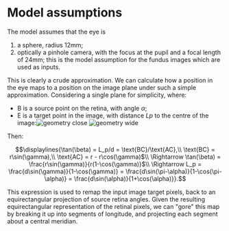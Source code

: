# Model assumptions

The model assumes that the eye is 
1. a sphere, radius 12mm;
2. optically a pinhole camera, with the focus at the pupil and a focal length of 24mm; this is the model assumption for the fundus images which are used as inputs.

This is clearly a crude approximation. We can calculate how a position in the eye maps to a position on the image plane under such a simple approximation. Considering a single plane for simplicity, where:
- B is a source point on the retina, with angle $\alpha$;
- E is a target point in the image, with distance ${Lp}$ to the centre of the image:![geometry close](https://github.com/user-attachments/assets/31c9644d-517b-45f3-8270-59ff9f3f5e69)
![geometry wide](https://github.com/user-attachments/assets/c0a7106f-c815-4391-b991-8bdbacf68833)




Then:
```math
\displaylines{\tan(\beta) = L_p/d = \text{BC}/\text{AC},\\
\text{BC} = r\sin(\gamma),\\
\text{AC} = r - r\cos(\gamma)$\\
\Rightarrow \tan(\beta) = \frac{r\sin(\gamma)}{r(1-\cos(\gamma)}$\\
\Rightarrow L_p = \frac{d\sin(\gamma)}{1-\cos(\gamma)} = \frac{d\sin(\pi-\alpha)}{1-\cos(\pi-\alpha)} = \frac{d\sin(\alpha)}{1+\cos(\alpha)}}.
```

This expression is used to remap the input image target pixels, back to an equirectangular projection of source retina angles. Given the resulting equirectangular representation of the retinal pixels, we can "gore" this map by breaking it up into segments of longitude, and projecting each segment about a central meridian.

